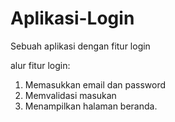 # Aplikasi-Login
Sebuah aplikasi dengan fitur login

alur fitur login:
1. Memasukkan email dan password
2. Memvalidasi masukan 
3. Menampilkan halaman beranda.
